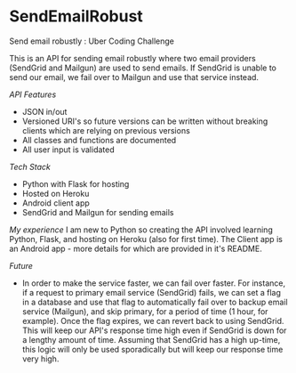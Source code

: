 # SendEmailRobust
Send email robustly : Uber Coding Challenge

This is an API for sending email robustly where two email providers (SendGrid and Mailgun) are used to send emails. If SendGrid is unable to send our email, we fail over to Mailgun and use that service instead.

_API Features_
* JSON in/out
* Versioned URI's so future versions can be written without breaking clients which are relying on previous versions
* All classes and functions are documented
* All user input is validated

_Tech Stack_
* Python with Flask for hosting
* Hosted on Heroku
* Android client app
* SendGrid and Mailgun for sending emails

_My experience_
I am new to Python so creating the API involved learning Python, Flask, and hosting on Heroku (also for first time). The Client app is an Android app - more details for which are provided in it's README.

_Future_
* In order to make the service faster, we can fail over faster. For instance, if a request to primary email service (SendGrid)  fails, we can set a flag in a database and use that flag to automatically fail over to backup email service (Mailgun), and skip primary, for a period of time (1 hour, for example). Once the flag expires, we can revert back to using SendGrid. This will keep our API's response time high even if SendGrid is down for a lengthy amount of time. Assuming that SendGrid has a high up-time, this logic will only be used sporadically but will keep our response time very high.




